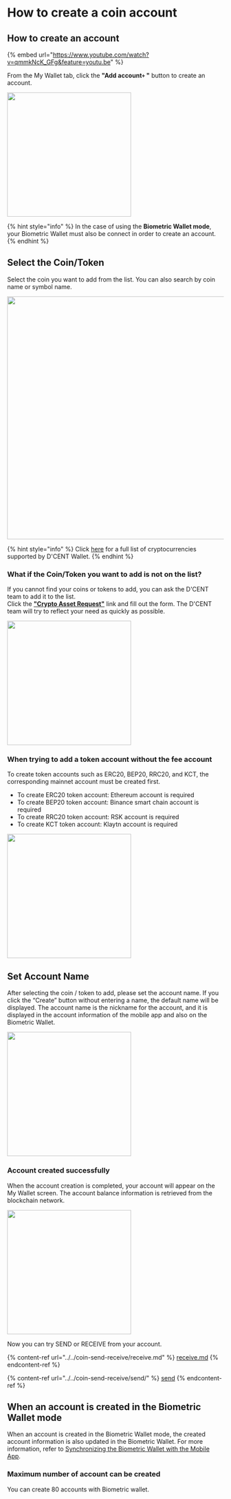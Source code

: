 # How to create a coin account

## How to create an account

{% embed url="https://www.youtube.com/watch?v=qmmkNcK_GFg&feature=youtu.be" %}

From the My Wallet tab, click the **"Add account`+` "** button to create an account.

<div align="left">

<img src="../../.gitbook/assets/계정추가eng-01.png" alt="" width="288">

</div>

{% hint style="info" %}
In the case of using the **Biometric Wallet mode**, your Biometric Wallet must also be connect in order to create an account.
{% endhint %}

## Select the Coin/Token

Select the coin you want to add from the list. You can also search by coin name or symbol name.

<div align="left">

<img src="../../.gitbook/assets/계정추가eng-02.png" alt="" width="563">

</div>

{% hint style="info" %}
Click [here](https://dcentwallet.com/SupportedCoin) for a full list of cryptocurrencies supported by D'CENT Wallet.
{% endhint %}

### What if the Coin/Token you want to add is not on the list?

If you cannot find your coins or tokens to add, you can ask the D'CENT team to add it to the list. \
Click the [**"Crypto Asset Request"**](https://docs.google.com/forms/d/e/1FAIpQLSddydt7fv7D0ATnw49tCsBsex9DpHinAr0sebGb\_eQb0ne37g/viewform) link and fill out the form. The D'CENT team will try to reflect your need as quickly as possible.

<div align="left">

<img src="../../.gitbook/assets/계정추가eng-06.png" alt="" width="288">

</div>

### When trying to add a token account without the fee account

To create token accounts such as ERC20, BEP20, RRC20, and KCT, the corresponding mainnet account must be created first.

* To create ERC20 token account: Ethereum account is required
* To create BEP20 token account: Binance smart chain account is required
* To create RRC20 token account: RSK account is required
* To create KCT token account: Klaytn account is required

<div align="left">

<img src="../../.gitbook/assets/계정추가eng-05.png" alt="" width="288">

</div>

## Set Account Name

After selecting the coin / token to add, please set the account name. If you click the “Create” button without entering a name, the default name will be displayed. The account name is the nickname for the account, and it is displayed in the account information of the mobile app and also on the Biometric Wallet.

<div align="left">

<img src="../../.gitbook/assets/계정추가eng-03.png" alt="" width="288">

</div>

### Account created successfully

When the account creation is completed, your account will appear on the My Wallet screen. The account balance information is retrieved from the blockchain network.

<div align="left">

<img src="../../.gitbook/assets/계정추가eng-04.png" alt="" width="288">

</div>

Now you can try SEND or RECEIVE from your account.

{% content-ref url="../../coin-send-receive/receive.md" %}
[receive.md](../../coin-send-receive/receive.md)
{% endcontent-ref %}

{% content-ref url="../../coin-send-receive/send/" %}
[send](../../coin-send-receive/send/)
{% endcontent-ref %}

## When an account is created in the Biometric Wallet mode

When an account is created in the Biometric Wallet mode, the created account information is also updated in the Biometric Wallet. For more information, refer to [Synchronizing the Biometric Wallet with the Mobile App](../../biometric-wallet/synch-with-app.md).

### Maximum number of account can be created

You can create 80 accounts with Biometric wallet.
